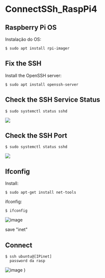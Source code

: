 # ConnectSSh_RaspPi4

## Raspberry Pi OS

Instalação do OS:
```
$ sudo apt install rpi-imager
```

## Fix the SSH

Install the OpenSSH server:
```
$ sudo apt install openssh-server
```

## Check the SSH Service Status
```
$ sudo systemctl status sshd
```
![](https://static1.makeuseofimages.com/wordpress/wp-content/uploads/2023/01/status-of-ssh-server.jpg?q=50&fit=crop&w=1500&dpr=1.5)


## Check the SSH Port
```
$ sudo systemctl status sshd
```
![](https://static1.makeuseofimages.com/wordpress/wp-content/uploads/2023/01/check-ssh-port.jpg?q=50&fit=crop&w=1500&dpr=1.5)


## Ifconfig
Install:
```
$ sudo apt-get install net-tools
```

ifconfig:
```
$ ifconfig
```
![image](https://github.com/HerickDallagnol/ConnectSSh_RaspPi4/assets/140270456/a24e2e51-322d-49db-8346-cdf0f41d5a37)

save "inet"

## Connect 
```
$ ssh ubuntu@[IPinet]
  password da rasp
```
![image](https://github.com/HerickDallagnol/ConnectSSh_RaspPi4/assets/140270456/40533f9b-f92b-4fa1-ae85-96e2fc18c1a7)
)
